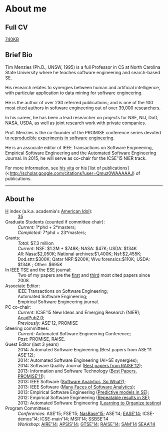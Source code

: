 # About me

## Full CV

[740KB](http://goo.gl/8eNhY)

## Brief Bio

Tim Menzies (Ph.D., UNSW, 1995) is a full Professor in CS
at North Carolina State University where he teaches
software engineering and search-based SE. 

His
research relates to synergies between human and
artificial intelligence, with particular application
to data mining for software engineering.

He is the author of over 230 referred publications;
and is one of the 100 most cited authors in software
engineering [out of over 39,000 researchers](http://goo.gl/wqpQl). 

In his
career, he has been a lead researcher on projects
for NSF, NIJ, DoD, NASA, USDA, as well as joint
research work with private companies.

Prof. Menzies is the co-founder of the PROMISE
conference series devoted to
[reproducible
experiments in software engineering](https://code.google.com/p/promisedata/).

He is an
associate editor of IEEE Transactions on Software
Engineering, Empirical Software Engineering and the
Automated Software Engineering Journal. In 2015, he
will serve as co-chair for the ICSE'15 NIER
track. 

For more information,
see [his vita](http://goo.gl/8eNhY) or
his [list of publications](<http://scholar.google.com/citations?user=Qmuz0WAAAAAJ)
of publications.

<hr>
<h2 id="about-me">About he</h2>
<dl>
<dt class=red><a href="http://en.wikipedia.org/wiki/H-index#Definition_and_purpose">H</a> index (a.k.a. academia's <a href="http://goo.gl/q4NZuu">American Idol</a>):</dt>
<dd><a href="http://goo.gl/Pq0knm">35</a> </dd>
<dt class=red>Graduate Students (counted if committee chair):</dt>
<dd><em>Current:</em> 1*phd + 2*masters;<br />
<em>Completed:</em> 7*phd + 23*masters;</dd>
<dt class=red>Grants:</dt>
<dd><em>Total</em>: $7.3 million<br />
<em>Current</em>: NSF: $1.2M + $748K; NASA: $47K; USDA:  $134K  <br />
<em>All</em>: Nasa:$2,050K; National archives:$1,400K;
                    Nsf:$2,455K; Dod.sttr:$300K;
                    Qatar NRF:$200K; Wvu
                    forensics:$110K; USDA: $134K ;
                    Other: $695K    </dd>
<dt class=red>In IEEE TSE and the ESE journal:</dt>
<dd>Two of my papers are
the <a href="http://goo.gl/gOgUB">first</a> and
<a href="http://goo.gl/Gv6N6l">third</a> most cited
papers  since 2008.</dd>
<dt class=red>Associate Editor:</dt>
<dd>IEEE Transactions on Software Engineering;<br />
Automated Software Engineering; <br />
Empirical Software Engineering journal.</dd>
<dt class=red>PC co-chair:</dt>
<dd><em>Current:</em> ICSE'15 New Ideas and Emerging Research (NIER);
<a href="http://promisedata.org/pub/2014/">AcadPub2.0</a>;<br />
<em>Previously:</em> ASE'12, PROMISE</dd>
<dt class=red>Steering committees:</dt>
<dd><em>Current:</em> Automated Software Engineering Conference;<br />
<em>Past:</em> PROMISE, RAISE.</dd>
<dt class=red>Guest Editor (last 3 years)</dt>
<dd>2014: Automated Software Engineering (Best papers from ASE'11 ASE'12);  <br />
2014: Automated Software Engineering (AI+SE synergies); <br />
2014: Software Quality Journal (<a href="http://link.springer.com/article/10.1007/s11219-014-9228-4">Best papers from RAISE'12</a>); <br />
2013: Information and Software Technology (<a href="http://www.sciencedirect.com/science/journal/09505849/55/8">Best Papers, PROMISE'11</a>);<br />
2013: IEEE Software (<a href="http://www.computer.org/csdl/mags/so/2013/04/mso2013040031.html">Software Analytics, So What?</a>); <br />
2013: IEEE Software (<a href="http://www.computer.org/csdl/mags/so/2013/05/mso2013050028.pdf">Many Faces of Software Analytics</a>); <br />
2013: Empirical Software Engineering (<a href="http://goo.gl/v6JDPG">Predictive models in SE</a>);<br />
2012: Empirical Software Engineering (<a href="http://goo.gl/dk50Ru">Repeatable results in SE</a>); <br />
2012: Automated Software Engineering (<a href="http://goo.gl/VNXVeO">Learning  to Organize testing</a>) </dd>
<dt class=red>Program Committees:</dt>
<dd><em>Conferences</em>: 
ASE'15;
FSE'15; 
<a href="http://nasbase.org/index.php">NasBase'15</a>;
ASE'14; 
<a href="http://ease2014.org">EASE'14</a>;
ICSE-demos'14; 
ICSE-main'14;
MSR'14;
SSBSE'14  <br />
<em>Workshop</em>:
<a href="http://re.cs.depaul.edu/ai4re">AIRE'14</a>;
<a href="http://sites.google.com/site/apsis2014">APSIS'14</a>;
<a href="http://semat.org/?page_id=632">GTSE'14</a>;
<a href="http://promisedata.org/raise/2014">RAISE'14</a>;
<a href="http://www.sei.cmu.edu/community/sam2014/">SAM'14</a>
<a href="http://euromicro.org/seaa">SEAA'14</a></dd>
</dl>
